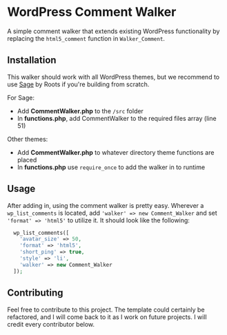# WordPress Comment Walker

A simple comment walker that extends existing WordPress functionality by replacing the `html5_comment` function in `Walker_Comment`.

## Installation

This walker should work with all WordPress themes, but we recommend to use [Sage](https://github.com/roots/sage) by Roots if you're building from scratch.

For Sage:

- Add **CommentWalker.php** to the `/src` folder
- In **functions.php**, add CommentWalker to the required files array (line 51)

Other themes:

- Add **CommentWalker.php** to whatever directory theme functions are placed
- In **functions.php** use `require_once` to add the walker in to runtime

## Usage

After adding in, using the comment walker is pretty easy. Wherever a `wp_list_comments` is located, add `'walker' => new Comment_Walker` and set `'format' => 'html5'` to utilize it. It should look like the following:

```php
  wp_list_comments([
    'avatar_size' => 50,
    'format' => 'html5',
    'short_ping' => true,
    'style' => 'li',
    'walker' => new Comment_Walker
  ]);
```

## Contributing

Feel free to contribute to this project. The template could certainly be refactored, and I will come back to it as I work on future projects. I will credit every contributor below.
